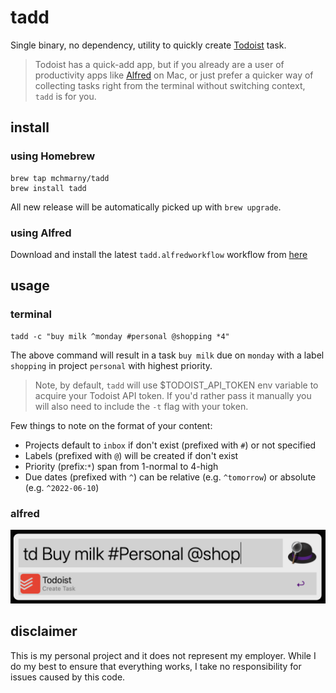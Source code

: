 # tadd

Single binary, no dependency, utility to quickly create [Todoist](https://todoist.com/app/today) task. 

> Todoist has a quick-add app, but if you already are a user of productivity apps like [Alfred](https://www.alfredapp.com/) on Mac, or just prefer a quicker way of collecting tasks right from the terminal without switching context, `tadd` is for you.

## install 

### using Homebrew

```shell
brew tap mchmarny/tadd
brew install tadd
```

All new release will be automatically picked up with `brew upgrade`.

### using Alfred

Download and install the latest `tadd.alfredworkflow` workflow from [here](https://github.com/mchmarny/tadd/releases/latest)

## usage 

### terminal

```shell
tadd -c "buy milk ^monday #personal @shopping *4"
```

The above command will result in a task `buy milk` due on `monday` with a label `shopping` in project `personal` with highest priority. 

> Note, by default, `tadd` will use $TODOIST_API_TOKEN env variable to acquire your Todoist API token. If you'd rather pass it manually you will also need to include the `-t` flag with your token. 

Few things to note on the format of your content:

* Projects default to `inbox` if don't exist (prefixed with `#`) or not specified
* Labels (prefixed with `@`) will be created if don't exist
* Priority (prefix:`*`) span from 1-normal to 4-high
* Due dates (prefixed with `^`) can be relative (e.g. `^tomorrow`) or absolute (e.g. `^2022-06-10`)


### alfred

![](doc/img/alfred.png)

## disclaimer

This is my personal project and it does not represent my employer. While I do my best to ensure that everything works, I take no responsibility for issues caused by this code.
